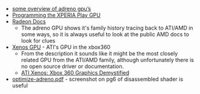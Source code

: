 * [some overview of adreno gpu’s](http://www.anandtech.com/show/4940/qualcomm-new-snapdragon-s4-msm8960-krait-architecture/3)
* [Programming the XPERIA Play GPU](http://www.allhatter.com/showthread.php/61067-Programming-the-XPERIA-Play-GPU?s=03177c982e0b20577631cfcbe4ae1343)
* [Radeon Docs](http://www.x.org/docs/AMD/)
  * The adreno GPU shows it's family history tracing back to ATI/AMD in some ways, so it is always useful to look at the public AMD docs to look for clues
* [Xenos GPU](http://en.wikipedia.org/wiki/Xenos_\(graphics_chip\)) - ATI's GPU in the xbox360
  * From the description it sounds like it might be the most closely related GPU from the ATI/AMD family, although unfortunately there is no open source driver or documentation.
  * [ATI Xenos: Xbox 360 Graphics Demystified](http://www.beyond3d.com/content/articles/4)
* [optimize-adreno.pdf](https://developer.qualcomm.com/download/optimize-adreno.pdf) - screenshot on pg6 of disassembled shader is useful
